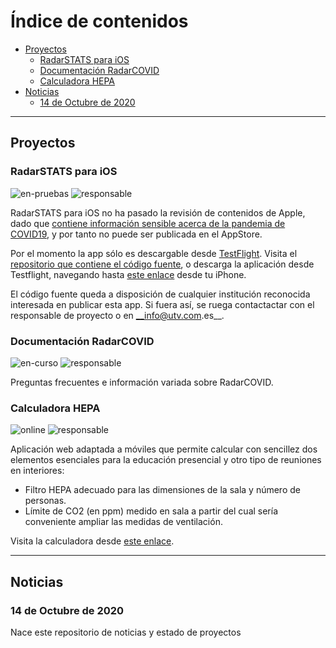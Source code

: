 # Índice de contenidos

- [Proyectos](#proyectos)
  * [RadarSTATS para iOS](#radarstats-para-ios)
  * [Documentación RadarCOVID](#documentación-radarcovid)
  * [Calculadora HEPA](#calculadora-hepa)
- [Noticias](#noticias)
  * [14 de Octubre de 2020](#14-de-octubre-de-2020)

___


## Proyectos
### RadarSTATS para iOS
![en-pruebas](https://img.shields.io/badge/Estado-en%20pruebas-blue) ![responsable](https://img.shields.io/badge/Responsable-@jorgej--ramos-lightgrey)

RadarSTATS para iOS no ha pasado la revisión de contenidos de Apple, dado que [contiene información sensible acerca de la pandemia de COVID19](https://developer.apple.com/news/?id=03142020a), y por tanto no puede ser publicada en el AppStore.

Por el momento la app sólo es descargable desde [TestFlight](https://testflight.apple.com).
Visita el [repositorio que contiene el código fuente](https://github.com/utvoluntariado/radar-stats-ios), o descarga la aplicación desde Testflight, navegando hasta [este enlace](https://testflight.apple.com/join/QelyuSYZ) desde tu iPhone.

El código fuente queda a disposición de cualquier institución reconocida interesada en publicar esta app. Si fuera así, se ruega contactactar con el responsable de proyecto o en __info@utv.com.es__.


### Documentación RadarCOVID
![en-curso](https://img.shields.io/badge/Estado-en%20curso-yellow) ![responsable](https://img.shields.io/badge/Responsable-@jaranper-lightgrey)

Preguntas frecuentes e información variada sobre RadarCOVID.


### Calculadora HEPA
![online](https://img.shields.io/badge/Estado-online-green) ![responsable](https://img.shields.io/badge/Responsable-@viCasco-lightgrey)

Aplicación web adaptada a móviles que permite calcular con sencillez dos elementos esenciales para la educación presencial y otro tipo de reuniones en interiores:

- Filtro HEPA adecuado para las dimensiones de la sala y número de personas.
- Límite de CO2 (en ppm) medido en sala a partir del cual sería conveniente ampliar las medidas de ventilación.

Visita la calculadora desde [este enlace](http://hepa.utv.com.es).

___
## Noticias
### 14 de Octubre de 2020
Nace este repositorio de noticias y estado de proyectos
